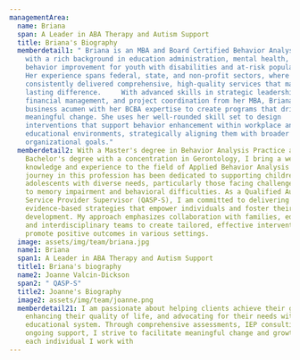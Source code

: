 ```yaml
---
managementArea:
  name: Briana
  span: A Leader in ABA Therapy and Autism Support
  title: Briana's Biography
  memberdetail1: " Briana is an MBA and Board Certified Behavior Analyst (BCBA)
    with a rich background in education administration, mental health, and
    behavior improvement for youth with disabilities and at-risk populations.
    Her experience spans federal, state, and non-profit sectors, where she has
    consistently delivered comprehensive, high-quality services that make a
    lasting difference.     With advanced skills in strategic leadership,
    financial management, and project coordination from her MBA, Briana blends
    business acumen with her BCBA expertise to create programs that drive
    meaningful change. She uses her well-rounded skill set to design
    interventions that support behavior enhancement within workplace and
    educational environments, strategically aligning them with broader
    organizational goals."
  memberdetail2: With a Master's degree in Behavior Analysis Practice and a
    Bachelor's degree with a concentration in Gerontology, I bring a wealth of
    knowledge and experience to the field of Applied Behavior Analysis (ABA). My
    journey in this profession has been dedicated to supporting children and
    adolescents with diverse needs, particularly those facing challenges related
    to memory impairment and behavioral difficulties. As a Qualified Autism
    Service Provider Supervisor (QASP-S), I am committed to delivering
    evidence-based strategies that empower individuals and foster their
    development. My approach emphasizes collaboration with families, educators,
    and interdisciplinary teams to create tailored, effective interventions that
    promote positive outcomes in various settings.
  image: assets/img/team/briana.jpg
  name1: Briana
  span1: A Leader in ABA Therapy and Autism Support
  title1: Briana's biography
  name2: Joanne Valcin-Dickson
  span2: " QASP-S"
  title2: Joanne's Biography
  image2: assets/img/team/joanne.png
  memberdetail21: I am passionate about helping clients achieve their goals,
    enhancing their quality of life, and advocating for their needs within the
    educational system. Through comprehensive assessments, IEP consulting, and
    ongoing support, I strive to facilitate meaningful change and growth for
    each individual I work with
---
```

